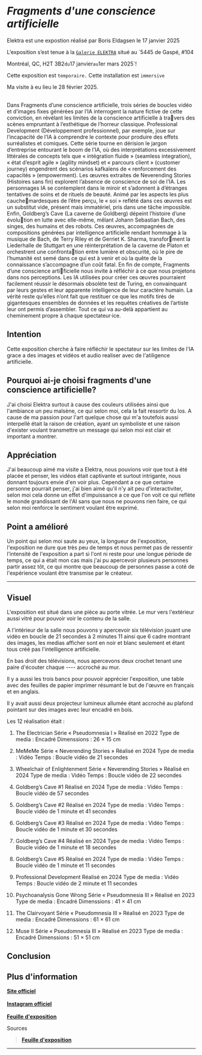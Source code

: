 # *Fragments d'une conscience artificielle*

Elektra est une expostion réalisé par Boris Eldagsen le 17 janvier 2025

L’exposition s’est tenue à la <ins>`Galerie ELEKTRA`</ins> situé au `5445 de Gaspé, #104

Montréal, QC, H2T 3B2` du `17 janvier` au `1er mars 2025`! <br>



Cette exposition est `temporaire.` Cette installation est `immersive` <br>

Ma visite à eu lieu le 28 février 2025.<br><br>


Dans Fragments d’une conscience artificielle, trois séries de boucles vidéo et d’images fixes générées par l’IA interrogent la nature fictive de cette conviction, 
en révélant les limites de la conscience artificielle à travers des scènes empruntant à l’esthétique de l’horreur 
classique. Professional Development (Développement 
professionnel), par exemple, joue sur l’incapacité de 
l’IA à comprendre le contexte pour produire des effets 
surréalistes et comiques. Cette série tourne en dérision 
le jargon d’entreprise entourant le boom de l’IA, où des 
interprétations excessivement littérales de concepts tels 
que « intégration fluide » (seamless integration), « état 
d’esprit agile  » (agility mindset) et «  parcours client  » 
(customer journey) engendrent des scénarios kafkaïens 
de «  renforcement des capacités  » (empowerment). 
Les œuvres extraites de Neverending Stories (Histoires 
sans fin) explorent l’absence de conscience de soi de 
l’IA. Les personnages IA se contemplent dans le miroir et 
s’adonnent à d’étranges tentatives de soins et de rituels
de beauté. Animé par les aspects les plus cauchemardesques de l’être perçu, le « soi » reflété dans ces 
œuvres est un substitut vide, présent mais immatériel, 
pris dans une tâche impossible. Enfin, Goldberg’s Cave
(La caverne de Goldberg) dépeint l’histoire d’une évolution en lutte avec elle-même, mêlant Johann Sebastian 
Bach, des singes, des humains et des robots. Ces 
œuvres, accompagnées de compositions générées par 
intelligence artificielle rendant hommage à la musique 
de Bach, de Terry Riley et de Gerriet K. Sharma, transforment la Liederhalle de Stuttgart en une réinterprétation 
de la caverne de Platon et orchestrent une confrontation entre lumière et obscurité, où le pire de l’humanité 
est semé dans ce qui est à venir et où la quête de la 
connaissance s’accompagne d’un coût fatal.
En fin de compte, Fragments d’une conscience artificielle nous invite à réfléchir à ce que nous projetons 
dans nos perceptions. Les IA utilisées pour créer ces 
œuvres pourraient facilement réussir le désormais 
obsolète test de Turing, en convainquant par leurs 
gestes et leur apparente intelligence de leur caractère 
humain. La vérité reste qu’elles n’ont fait que restituer 
ce que les motifs tirés de gigantesques ensembles de 
données et les requêtes créatives de l’artiste leur ont 
permis d’assembler. Tout ce qui va au-delà appartient 
au cheminement propre à chaque spectateur·ice.









## Intention

Cette exposition cherche à faire réfléchir le spectateur sur les limites de l'IA grace a des images et vidéos et audio realiser avec de l'atiligence artificielle.





## Pourquoi ai-je choisi fragments d'une conscience artificielle?

J'ai choisi Elektra surtout à cause des couleurs utilisées ainsi que l'ambiance un peu malsène, ce qui selon moi, cela la fait ressortir du los. A cause de ma passion pour l'art quelque chose qui m'a toutefois aussi interpellé était la raison de création, ayant un symboliste et une raison d'exister voulant transmettre un message qui selon moi est clair et important a montrer.









## Appréciation

J'ai beaucoup aimé ma visite a Elektra, nous pouvions voir que tout à été placée et penser, les vidéos était captivante et surtout intrigante, nous donnant toujours envie d'en voir plus. Cependant a ce que certaine personne pourrait penser, j'ai bien aimé qu'il n'y ait peu d'interactiviter, selon moi cela donne un effet d'impuissance a ce que l'on voit ce qui reflète le monde grandissant de l'AI sans que nous ne pouvons rien faire, ce qui selon moi renforce le sentiment voulant être exprimé.

## Point a amélioré
Un point qui selon moi saute au yeux, la longueur de l'exposition, l'exposition ne dure que très peu de temps et nous permet pas de ressentir l'intensité de l'exposition a part si l'ont ni reste pour une longue période de temps, ce qui a était mon cas mais j'ai pu apercevoir plusieurs personnes partir assez tôt, ce qui montre que beaucoup de personnes passe a coté de l'expérience voulant être transmise par le créateur.

***

## Visuel

L'exposition est situé dans une pièce au porte vitrée. Le mur vers l'extérieur aussi vitré pour pouvoir voir le contenu de la salle.



A l'intérieur de la salle nous pouvons y apercevoir six télévision jouant une vidéo en boucle de 21 secondes à 2 minutes 11 ainsi que 6 cadre montrant des images, les medias afficher sont en noir et blanc seulement et étant tous créé pas l'intelligence artificielle.

En bas droit des télévisions, nous apercevons deux crochet tenant une paire d'écouter chaque ---- accroché au mur.



Il y a aussi les trois bancs pour pouvoir apprécier l'exposition, une table avec des feuilles de papier imprimer résumant le but de l'œuvre en français et en anglais.



Il y avait aussi deux projecteur lumineux allumée étant accroché au plafond pointant sur des images avec leur encadré en bois.




Les 12 réalisation était :

1. The Electrician
Série « Pseudomnesia I »
Réalisé en 2022
Type de media : Encadré
Dimenssions : 26 × 15 cm

2. MeMeMe
Série « Neverending Stories »
Réalisé en 2024
Type de media : Vidéo
Temps : Boucle vidéo de 21 secondes

3. Wheelchair of Enlightenment
Série « Neverending Stories »
Réalisé en 2024
Type de media : Vidéo
Temps :  Boucle vidéo de 22 secondes

4. Goldberg’s Cave #1
Réalisé en 2024
Type de media : Vidéo
Temps :  Boucle vidéo de 57 secondes

5. Goldberg’s Cave #2
Réalisé en 2024
Type de media : Vidéo
Temps :  Boucle vidéo de 1 minute et 41 secondes

6. Goldberg’s Cave #3
Réalisé en 2024
Type de media : Vidéo
Temps :  Boucle vidéo de 1 minute et 30 secondes

7. Goldberg’s Cave #4
Réalisé en 2024
Type de media : Vidéo
Temps :  Boucle vidéo de 1 minute et 18 secondes

8. Goldberg’s Cave #5
Réalisé en 2024
Type de media : Vidéo
Temps :  Boucle vidéo de 1 minute et 11 secondes

9. Professional Development
Réalisé en 2024
Type de media : Vidéo
Temps :  Boucle vidéo de 2 minute et 11 secondes

10. Psychoanalysis Gone Wrong
Série « Pseudomnesia III »
Réalisé en 2023
Type de media : Encadré
Dimenssions : 41 × 41 cm

11. The Clairvoyant
Série « Pseudomnesia III »
Réalisé en 2023
Type de media : Encadré
Dimenssions : 61 × 61 cm

12. Muse II
Série « Pseudomnesia III »
Réalisé en 2023
Type de media : Encadré
Dimenssions : 51 × 51 cm


## Conclusion


## Plus d'information
**[Site officiel](https://www.elektramontreal.ca/fragments-of-an-artificial-consciousness-boris-eldagsen?lang=fr)** <br><br>
**[Instagram officiel](https://www.instagram.com/elektramontreal/)** <br><br>
**[Feuille d'exposition](https://www.eldagsen.com/wp-content/uploads/2025/01/Feuillets-dexposition-Fragments-dune-conscience-artificielle.pdf)**


Sources

> **[Feuille d'exposition](https://www.eldagsen.com/wp-content/uploads/2025/01/Feuillets-dexposition-Fragments-dune-conscience-artificielle.pdf)**



***












































